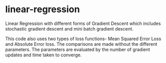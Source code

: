 # linear-regression
Linear Regression with different forms of Gradient Descent which includes stochastic gradient descent and mini batch gradient descent.

This code also uses two types of loss functions- Mean Squared Error Loss and Absolute Error loss. The comparisons are made without the different parameters.
The parameters are evaluated by the number of gradient updates and time taken to converge.
